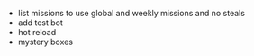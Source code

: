 - list missions to use global and weekly missions and no steals
- add test bot
- hot reload
- mystery boxes